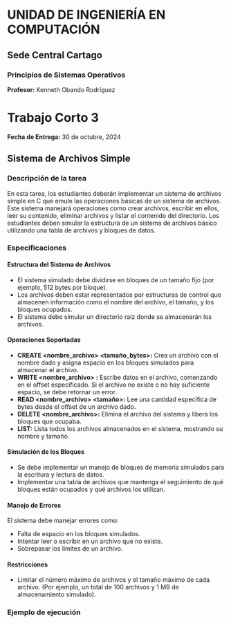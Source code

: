 # UNIDAD DE INGENIERÍA EN COMPUTACIÓN  
## Sede Central Cartago  
### Principios de Sistemas Operativos  
**Profesor:** Kenneth Obando Rodríguez

# Trabajo Corto 3  
**Fecha de Entrega:** 30 de octubre, 2024

## Sistema de Archivos Simple

### Descripción de la tarea

En esta tarea, los estudiantes deberán implementar un sistema de archivos simple en C que emule las operaciones básicas de un sistema de archivos. Este sistema manejará operaciones como crear archivos, escribir en ellos, leer su contenido, eliminar archivos y listar el contenido del directorio. Los estudiantes deben simular la estructura de un sistema de archivos básico utilizando una tabla de archivos y bloques de datos.

### Especificaciones

#### Estructura del Sistema de Archivos

- El sistema simulado debe dividirse en bloques de un tamaño fijo (por ejemplo, 512 bytes por bloque).
- Los archivos deben estar representados por estructuras de control que almacenen información como el nombre del archivo, el tamaño, y los bloques ocupados.
- El sistema debe simular un directorio raíz donde se almacenarán los archivos.

#### Operaciones Soportadas

- **CREATE <nombre_archivo> <tamaño_bytes>:** Crea un archivo con el nombre dado y asigna espacio en los bloques simulados para almacenar el archivo.
- **WRITE <nombre_archivo> <offset> <data>:** Escribe datos en el archivo, comenzando en el offset especificado. Si el archivo no existe o no hay suficiente espacio, se debe retornar un error.
- **READ <nombre_archivo> <offset> <tamaño>:** Lee una cantidad específica de bytes desde el offset de un archivo dado.
- **DELETE <nombre_archivo>:** Elimina el archivo del sistema y libera los bloques que ocupaba.
- **LIST:** Lista todos los archivos almacenados en el sistema, mostrando su nombre y tamaño.

#### Simulación de los Bloques

- Se debe implementar un manejo de bloques de memoria simulados para la escritura y lectura de datos.
- Implementar una tabla de archivos que mantenga el seguimiento de qué bloques están ocupados y qué archivos los utilizan.

#### Manejo de Errores

El sistema debe manejar errores como:

- Falta de espacio en los bloques simulados.
- Intentar leer o escribir en un archivo que no existe.
- Sobrepasar los límites de un archivo.

#### Restricciones

- Limitar el número máximo de archivos y el tamaño máximo de cada archivo. (Por ejemplo, un total de 100 archivos y 1 MB de almacenamiento simulado).

### Ejemplo de ejecución


